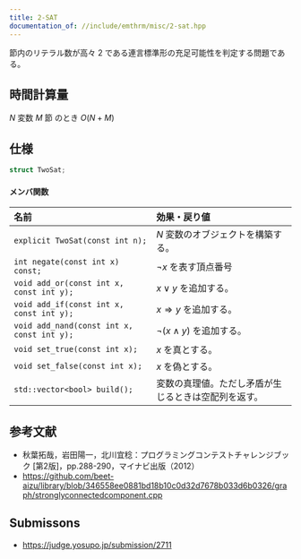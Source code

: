 ```yaml
---
title: 2-SAT
documentation_of: //include/emthrm/misc/2-sat.hpp
---
```


節内のリテラル数が高々 $2$ である連言標準形の充足可能性を判定する問題である。


## 時間計算量

$N$ 変数 $M$ 節 のとき $O(N + M)$


## 仕様

```cpp
struct TwoSat;
```

#### メンバ関数

|名前|効果・戻り値|
|:--|:--|
|`explicit TwoSat(const int n);`|$N$ 変数のオブジェクトを構築する。|
|`int negate(const int x) const;`|$\neg x$ を表す頂点番号|
|`void add_or(const int x, const int y);`|$x \vee y$ を追加する。|
|`void add_if(const int x, const int y);`|$x \Rightarrow y$ を追加する。|
|`void add_nand(const int x, const int y);`|$\neg (x \land y)$ を追加する。|
|`void set_true(const int x);`|$x$ を真とする。|
|`void set_false(const int x);`|$x$ を偽とする。|
|`std::vector<bool> build();`|変数の真理値。ただし矛盾が生じるときは空配列を返す。|


## 参考文献

- 秋葉拓哉，岩田陽一，北川宜稔：プログラミングコンテストチャレンジブック \[第2版\]，pp.288-290，マイナビ出版（2012）
- https://github.com/beet-aizu/library/blob/346558ee0881bd18b10c0d32d7678b033d6b0326/graph/stronglyconnectedcomponent.cpp


## Submissons

- https://judge.yosupo.jp/submission/2711
